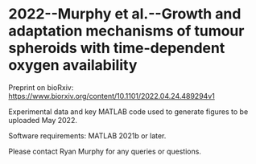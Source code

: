 # 2022--Murphy et al.--Growth and adaptation mechanisms of tumour spheroids with time-dependent oxygen availability

Preprint on bioRxiv: https://www.biorxiv.org/content/10.1101/2022.04.24.489294v1

Experimental data and key MATLAB code used to generate figures to be uploaded May 2022.

Software requirements: MATLAB 2021b or later.

Please contact Ryan Murphy for any queries or questions.
